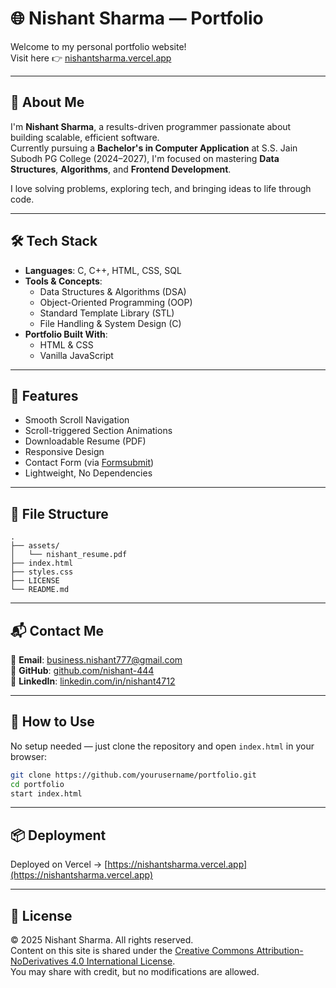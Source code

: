 # 🌐 Nishant Sharma — Portfolio

Welcome to my personal portfolio website!  
Visit here 👉 [nishantsharma.vercel.app](https://nishantsharma.vercel.app)

---

## 👋 About Me

I'm **Nishant Sharma**, a results-driven programmer passionate about building scalable, efficient software.  
Currently pursuing a **Bachelor's in Computer Application** at S.S. Jain Subodh PG College (2024–2027), I'm focused on mastering **Data Structures**, **Algorithms**, and **Frontend Development**.

I love solving problems, exploring tech, and bringing ideas to life through code.

---

## 🛠 Tech Stack

- **Languages**: C, C++, HTML, CSS, SQL  
- **Tools & Concepts**:
  - Data Structures & Algorithms (DSA)
  - Object-Oriented Programming (OOP)
  - Standard Template Library (STL)
  - File Handling & System Design (C)
- **Portfolio Built With**:
  - HTML & CSS
  - Vanilla JavaScript

---

## 🚀 Features

- Smooth Scroll Navigation  
- Scroll-triggered Section Animations  
- Downloadable Resume (PDF)  
- Responsive Design  
- Contact Form (via [Formsubmit](https://formsubmit.co/))  
- Lightweight, No Dependencies

---

## 📁 File Structure

```text
.
├── assets/
│   └── nishant_resume.pdf
├── index.html
├── styles.css
├── LICENSE
└── README.md
```

---

## 📬 Contact Me

📧 **Email**: [business.nishant777@gmail.com](mailto:business.nishant777@gmail.com)  
🐙 **GitHub**: [github.com/nishant-444](https://github.com/nishant-444)  
💼 **LinkedIn**: [linkedin.com/in/nishant4712](https://linkedin.com/in/nishant4712)

---

## 🧾 How to Use

No setup needed — just clone the repository and open `index.html` in your browser:

```bash
git clone https://github.com/yourusername/portfolio.git
cd portfolio
start index.html
```

---

## 📦 Deployment

Deployed on Vercel → [https://nishantsharma.vercel.app](https://nishantsharma.vercel.app)

---

## 📜 License

© 2025 Nishant Sharma. All rights reserved.  
Content on this site is shared under the [Creative Commons Attribution-NoDerivatives 4.0 International License](https://creativecommons.org/licenses/by-nd/4.0/).  
You may share with credit, but no modifications are allowed.
